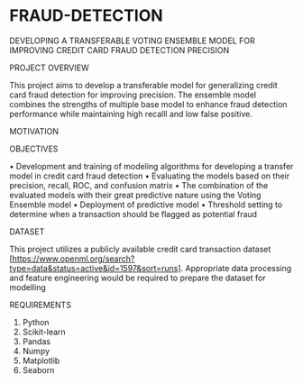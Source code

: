 # FRAUD-DETECTION

DEVELOPING A TRANSFERABLE VOTING ENSEMBLE MODEL FOR IMPROVING CREDIT CARD FRAUD DETECTION PRECISION


PROJECT OVERVIEW


This project aims to develop a transferable model for generalizing  credit card fraud detection for improving precision. The ensemble model combines the strengths of multiple base model to enhance fraud detection performance while maintaining high recalll and low false positive.


MOTIVATION



OBJECTIVES


•	Development and training of modeling algorithms for developing a transfer model in credit card fraud detection 
•	Evaluating the models based on their precision, recall, ROC, and confusion matrix
•	The combination of the evaluated models with their great predictive nature using the Voting Ensemble model
•	Deployment of predictive  model
•	Threshold setting to determine when a transaction should be flagged as potential fraud


DATASET


This project utilizes a publicly available credit card transaction dataset [https://www.openml.org/search?type=data&status=active&id=1597&sort=runs]. Appropriate data  processing and feature engineering would be required to prepare the dataset for modelling



REQUIREMENTS


1. Python
2. Scikit-learn
3. Pandas
4. Numpy
5. Matplotlib
6. Seaborn

